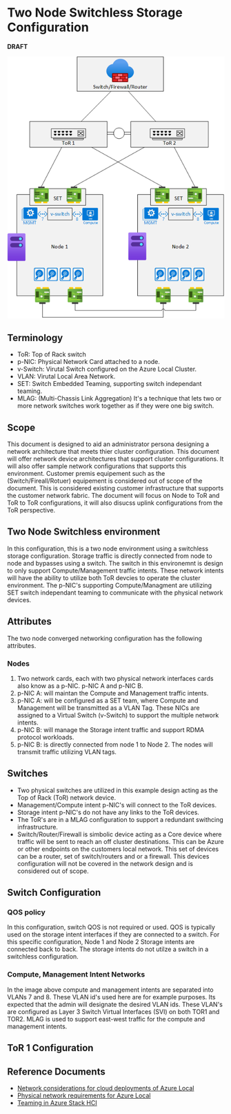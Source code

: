 # Two Node Switchless Storage Configuration

**DRAFT**

![2 node Switchless with 2 ToR](../images/2node-switchless-two-switch.png)

## Terminology

- ToR: Top of Rack switch
- p-NIC: Physical Network Card attached to a node.
- v-Switch: Virutal Switch configured on the Azure Local Cluster.
- VLAN: Virutal Local Area Network.
- SET: Switch Embedded Teaming, supporting switch independant teaming.
- MLAG: (Multi-Chassis Link Aggregation) It's a technique that lets two or more network switches work together as if they were one big switch.

## Scope

This document is designed to aid an administrator persona designing a network architecture that meets thier cluster configuration. This document will offer network device architectures that support cluster configurations. It will also offer sample network configurations that supports this environment. Customer premis equipement such as the (Switch/Fireall/Rotuer) equipement is considered out of scope of the document.  This is considered existing customer infrastructure that supports the customer network fabric. The document will focus on Node to ToR and ToR to ToR configurations, it will also disucss uplink configurations from the ToR perspective.

## Two Node Switchless environment

In this configuration, this is a two node environment using a switchless storage configuration.  Storage traffic is directly connected from node to node and bypasses using a switch.  The switch in this environemnt is design to only support Compute/Management traffic intents.  These network intents will have the ability to utilize both ToR devcies to operate the cluster environment. The p-NIC's supporting Compute/Managment are utilizing SET switch independant teaming to communicate with the physical network devices.  

## Attributes

The two node converged networking configuration has the following attributes.

### Nodes

1. Two network cards, each with two physical network interfaces cards also know as a p-NIC. p-NIC A and p-NIC B.
2. p-NIC A: will maintan the Compute and Management traffic intents.
3. p-NIC A: will be configured as a SET team, where Compute and Management will be transmitted as a VLAN Tag.  These NICs are assigned to a Virtual Switch (v-Switch) to support the multiple network intents.
4. p-NIC B: will manage the Storage intent traffic and support RDMA protocol workloads.
5. p-NIC B: is directly connected from node 1 to Node 2. The nodes will transmit traffic utilizing VLAN tags.

## Switches

- Two physical switches are utilized in this example design acting as the Top of Rack (ToR) network device.
- Management/Compute intent p-NIC's will connect to the ToR devices.
- Storage intent p-NIC's do not have any links to the ToR devices.  
- The ToR's are in a MLAG configuration to support a redundant swithcing infrastructure.
- Switch/Router/Firewall is simbolic device acting as a Core device where traffic will be sent to reach an off cluster destinations.  This can be Azure or other endpoints on the customers local network.  This set of devices can be a router, set of switch/routers and or a firewall. This devices configuration will not be covered in the network design and is considered out of scope.

## Switch Configuration

### QOS policy

In this configuration, switch QOS is not required or used.  QOS is typically used on the storage intent interfaces if they are connected to a switch. For this specific configuration, Node 1 and Node 2 Storage intents are connected back to back.  The storage intents do not utilze a switch in a switchless configuration.

### Compute, Management Intent Networks

In the image above compute and management intents are separated into VLANs 7 and 8.  These VLAN id's used here are for example purposes.  Its expected that the admin will designate the desired VLAN ids. These VLAN's are configured as Layer 3 Switch Virtual Interfaces (SVI) on both TOR1 and TOR2. MLAG is used to support east-west traffic for the compute and management intents.



## ToR 1 Configuration

## Reference Documents

- [Network considerations for cloud deployments of Azure Local](https://learn.microsoft.com/en-us/azure/azure-local/plan/cloud-deployment-network-considerations)
- [Physical network requirements for Azure Local](https://learn.microsoft.com/en-us/azure/azure-local/concepts/physical-network-requirements)
- [Teaming in Azure Stack HCI](https://techcommunity.microsoft.com/blog/networkingblog/teaming-in-azure-stack-hci/1070642)

